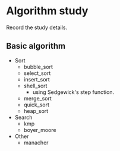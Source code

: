 # Algorithm study

Record the study details.

## Basic algorithm

- Sort
  - bubble_sort
  - select_sort
  - insert_sort
  - shell_sort
    - using Sedgewick's step function.
  - merge_sort
  - quick_sort
  - heap_sort
- Search
  - kmp
  - boyer_moore
- Other
  - manacher
